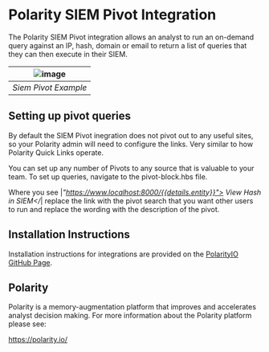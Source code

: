 # Polarity SIEM Pivot Integration

The Polarity SIEM Pivot integration allows an analyst to run an on-demand query against an IP, hash, domain or email to return a list of queries that they can then execute in their SIEM. 

| ![image](https://user-images.githubusercontent.com/22529325/80599997-c7319980-89f9-11ea-8c0f-9b96b0de8ce7.png) |
|---|
|*Siem Pivot Example* |

## Setting up pivot queries
By default the SIEM Pivot inegration does not pivot out to any useful sites, so your Polarity admin will need to configure the links. Very similar to how Polarity Quick Links operate. 

You can set up any number of Pivots to any source that is valuable to your team. To set up queries, navigate to the pivot-block.hbs file. 

Where you see |*"https://www.localhost:8000/{{details.entity}}"> View Hash in SIEM</*| replace the link with the pivot search that you want other users to run and replace the wording with the description of the pivot.


## Installation Instructions

Installation instructions for integrations are provided on the [PolarityIO GitHub Page](https://polarityio.github.io/).

## Polarity

Polarity is a memory-augmentation platform that improves and accelerates analyst decision making.  For more information about the Polarity platform please see:

https://polarity.io/